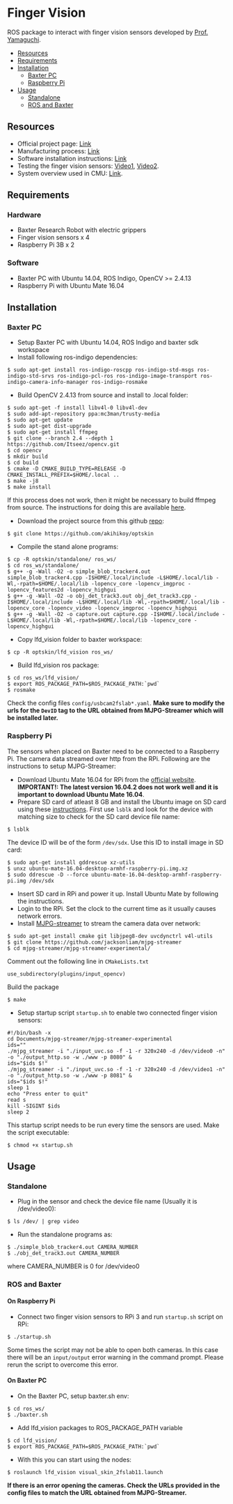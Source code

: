 # Finger Vision

ROS package to interact with finger vision sensors developed by [Prof. Yamaguchi](http://akihikoy.net/info/).

* [Resources](#resources)
* [Requirements](#software)
* [Installation](#installation)
  * [Baxter PC](#pc)
  * [Raspberry Pi](#rpi)
* [Usage](#usage)
  * [Standalone](#standalone)
  * [ROS and Baxter](#ros)

## Resources <a name="resources"></a>

* Official project page: [Link](http://akihikoy.net/notes/?project%2FFingerVision)
* Manufacturing process: [Link](http://akihikoy.net/notes/?project%2FFingerVision%2FManufacturing)
* Software installation instructions: [Link](http://akihikoy.net/notes/?project%2FFingerVision%2FSoftware)
* Testing the finger vision sensors: [Video1](https://youtu.be/rv4B4Isdm5w), [Video2](https://youtu.be/Yu2XWvzr3og).
* System overview used in CMU: [Link](http://akihikoy.net/notes/?text%2FBaxter-2).

## Requirements <a name="requirements"></a>

### Hardware <a name="hardware"></a>

* Baxter Research Robot with electric grippers
* Finger vision sensors x 4
* Raspberry Pi 3B x 2

### Software <a name="software"></a>

* Baxter PC with Ubuntu 14.04, ROS Indigo, OpenCV >= 2.4.13
* Raspberry Pi with Ubuntu Mate 16.04

## Installation <a name="installation"></a>

### Baxter PC <a name="pc"></a>

* Setup Baxter PC with Ubuntu 14.04, ROS Indigo and baxter sdk workspace
* Install following ros-indigo dependencies:
```
$ sudo apt-get install ros-indigo-roscpp ros-indigo-std-msgs ros-indigo-std-srvs ros-indigo-pcl-ros ros-indigo-image-transport ros-indigo-camera-info-manager ros-indigo-rosmake
```
* Build OpenCV 2.4.13 from source and install to .local folder:
```
$ sudo apt-get -f install libv4l-0 libv4l-dev
$ sudo add-apt-repository ppa:mc3man/trusty-media
$ sudo apt-get update
$ sudo apt-get dist-upgrade
$ sudo apt-get install ffmpeg
$ git clone --branch 2.4 --depth 1 https://github.com/Itseez/opencv.git
$ cd opencv
$ mkdir build
$ cd build
$ cmake -D CMAKE_BUILD_TYPE=RELEASE -D CMAKE_INSTALL_PREFIX=$HOME/.local ..
$ make -j8
$ make install
```
If this process does not work, then it might be necessary to build ffmpeg from source. The instructions for doing this are available [here](https://junise.wordpress.com/2015/05/18/how-to-install-opencv-2-4-10-in-ubuntu-14-04-lts/).

* Download the project source from this github [repo](https://github.com/akihikoy/optskin):
```
$ git clone https://github.com/akihikoy/optskin
```
* Compile the stand alone programs:
```
$ cp -R optskin/standalone/ ros_ws/
$ cd ros_ws/standalone/
$ g++ -g -Wall -O2 -o simple_blob_tracker4.out simple_blob_tracker4.cpp -I$HOME/.local/include -L$HOME/.local/lib -Wl,-rpath=$HOME/.local/lib -lopencv_core -lopencv_imgproc -lopencv_features2d -lopencv_highgui
$ g++ -g -Wall -O2 -o obj_det_track3.out obj_det_track3.cpp -I$HOME/.local/include -L$HOME/.local/lib -Wl,-rpath=$HOME/.local/lib -lopencv_core -lopencv_video -lopencv_imgproc -lopencv_highgui
$ g++ -g -Wall -O2 -o capture.out capture.cpp -I$HOME/.local/include -L$HOME/.local/lib -Wl,-rpath=$HOME/.local/lib -lopencv_core -lopencv_highgui
```
* Copy lfd_vision folder to baxter workspace:
```
$ cp -R optskin/lfd_vision ros_ws/
```
* Build lfd_vision ros package:
```
$ cd ros_ws/lfd_vision/
$ export ROS_PACKAGE_PATH=$ROS_PACKAGE_PATH:`pwd`
$ rosmake
```
Check the config files `config/usbcam2fslab*.yaml`. **Make sure to modify the urls for the `DevID` tag to the URL obtained from MJPG-Streamer which will be installed later.**

### Raspberry Pi <a name="rpi"></a>

The sensors when placed on Baxter need to be connected to a Raspberry Pi. The camera data streamed over http from the RPi. Following are the instructions to setup MJPG-Streamer:

* Download Ubuntu Mate 16.04 for RPi from the [official website](https://ubuntu-mate.org/raspberry-pi/). **IMPORTANT!: The latest version 16.04.2 does not work well and it is important to download Ubuntu Mate 16.04**.
* Prepare SD card of atleast 8 GB and install the Ubuntu image on SD card using these [instructions](https://ubuntu-mate.org/raspberry-pi/). First use `lsblk` and look for the device with matching size to check for the SD card device file name:
```
$ lsblk
```
The device ID will be of the form `/dev/sdx`. Use this ID to install image in SD card:
```
$ sudo apt-get install gddrescue xz-utils
$ unxz ubuntu-mate-16.04-desktop-armhf-raspberry-pi.img.xz
$ sudo ddrescue -D --force ubuntu-mate-16.04-desktop-armhf-raspberry-pi.img /dev/sdx
```
* Insert SD card in RPi and power it up. Install Ubuntu Mate by following the instructions.
* Login to the RPi. Set the clock to the current time as it usually causes network errors.
* Install [MJPG-streamer](https://github.com/jacksonliam/mjpg-streamer) to stream the camera data over network:
```
$ sudo apt-get install cmake git libjpeg8-dev uvcdynctrl v4l-utils
$ git clone https://github.com/jacksonliam/mjpg-streamer
$ cd mjpg-streamer/mjpg-streamer-experimental/
```
Comment out the following line in `CMakeLists.txt`
```
use_subdirectory(plugins/input_opencv)
```
Build the package
```
$ make
```
* Setup startup script `startup.sh` to enable two connected finger vision sensors:
```
#!/bin/bash -x
cd Documents/mjpg-streamer/mjpg-streamer-experimental
ids=""
./mjpg_streamer -i "./input_uvc.so -f -1 -r 320x240 -d /dev/video0 -n" -o "./output_http.so -w ./www -p 8080" &
ids="$ids $!"
./mjpg_streamer -i "./input_uvc.so -f -1 -r 320x240 -d /dev/video1 -n" -o "./output_http.so -w ./www -p 8081" &
ids="$ids $!"
sleep 1
echo "Press enter to quit"
read s
kill -SIGINT $ids
sleep 2
```
This startup script needs to be run every time the sensors are used. Make the script executable:
```
$ chmod +x startup.sh
```

## Usage <a name="usage"></a>

### Standalone <a name="standalone"></a>
* Plug in the sensor and check the device file name (Usually it is /dev/video0):
```
$ ls /dev/ | grep video
```
* Run the standalone programs as:
```
$ ./simple_blob_tracker4.out CAMERA_NUMBER
$ ./obj_det_track3.out CAMERA_NUMBER
```
where CAMERA_NUMBER is 0 for /dev/video0

### ROS and Baxter <a name="ros"></a>

#### On Raspberry Pi

* Connect two finger vision sensors to RPi 3 and run `startup.sh` script on RPi:
```
$ ./startup.sh
```
Some times the script may not be able to open both cameras. In this case there will be an `input/output` error warning in the command prompt. Please rerun the script to overcome this error.

#### On Baxter PC

* On the Baxter PC, setup baxter.sh env:
```
$ cd ros_ws/
$ ./baxter.sh
```
* Add lfd_vision packages to ROS_PACKAGE_PATH variable
```
$ cd lfd_vision/
$ export ROS_PACKAGE_PATH=$ROS_PACKAGE_PATH:`pwd`
```
* With this you can start using the nodes:
```
$ roslaunch lfd_vision visual_skin_2fslab11.launch
```
**If there is an error opening the cameras. Check the URLs provided in the config files to match the URL obtained from MJPG-Streamer.** 
